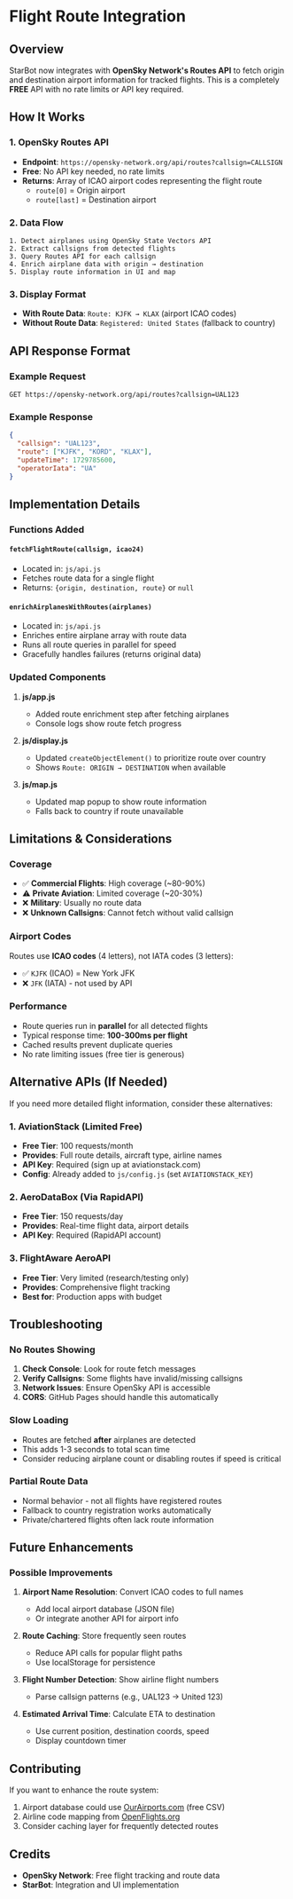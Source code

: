 # Flight Route Integration

## Overview
StarBot now integrates with **OpenSky Network's Routes API** to fetch origin and destination airport information for tracked flights. This is a completely **FREE** API with no rate limits or API key required.

## How It Works

### 1. OpenSky Routes API
- **Endpoint**: `https://opensky-network.org/api/routes?callsign=CALLSIGN`
- **Free**: No API key needed, no rate limits
- **Returns**: Array of ICAO airport codes representing the flight route
  - `route[0]` = Origin airport
  - `route[last]` = Destination airport

### 2. Data Flow
```
1. Detect airplanes using OpenSky State Vectors API
2. Extract callsigns from detected flights
3. Query Routes API for each callsign
4. Enrich airplane data with origin → destination
5. Display route information in UI and map
```

### 3. Display Format
- **With Route Data**: `Route: KJFK → KLAX` (airport ICAO codes)
- **Without Route Data**: `Registered: United States` (fallback to country)

## API Response Format

### Example Request
```
GET https://opensky-network.org/api/routes?callsign=UAL123
```

### Example Response
```json
{
  "callsign": "UAL123",
  "route": ["KJFK", "KORD", "KLAX"],
  "updateTime": 1729785600,
  "operatorIata": "UA"
}
```

## Implementation Details

### Functions Added

#### `fetchFlightRoute(callsign, icao24)`
- Located in: `js/api.js`
- Fetches route data for a single flight
- Returns: `{origin, destination, route}` or `null`

#### `enrichAirplanesWithRoutes(airplanes)`
- Located in: `js/api.js`
- Enriches entire airplane array with route data
- Runs all route queries in parallel for speed
- Gracefully handles failures (returns original data)

### Updated Components

1. **js/app.js**
   - Added route enrichment step after fetching airplanes
   - Console logs show route fetch progress

2. **js/display.js**
   - Updated `createObjectElement()` to prioritize route over country
   - Shows `Route: ORIGIN → DESTINATION` when available

3. **js/map.js**
   - Updated map popup to show route information
   - Falls back to country if route unavailable

## Limitations & Considerations

### Coverage
- ✅ **Commercial Flights**: High coverage (~80-90%)
- ⚠️ **Private Aviation**: Limited coverage (~20-30%)
- ❌ **Military**: Usually no route data
- ❌ **Unknown Callsigns**: Cannot fetch without valid callsign

### Airport Codes
Routes use **ICAO codes** (4 letters), not IATA codes (3 letters):
- ✅ `KJFK` (ICAO) = New York JFK
- ❌ `JFK` (IATA) - not used by API

### Performance
- Route queries run in **parallel** for all detected flights
- Typical response time: **100-300ms per flight**
- Cached results prevent duplicate queries
- No rate limiting issues (free tier is generous)

## Alternative APIs (If Needed)

If you need more detailed flight information, consider these alternatives:

### 1. AviationStack (Limited Free)
- **Free Tier**: 100 requests/month
- **Provides**: Full route details, aircraft type, airline names
- **API Key**: Required (sign up at aviationstack.com)
- **Config**: Already added to `js/config.js` (set `AVIATIONSTACK_KEY`)

### 2. AeroDataBox (Via RapidAPI)
- **Free Tier**: 150 requests/day
- **Provides**: Real-time flight data, airport details
- **API Key**: Required (RapidAPI account)

### 3. FlightAware AeroAPI
- **Free Tier**: Very limited (research/testing only)
- **Provides**: Comprehensive flight tracking
- **Best for**: Production apps with budget

## Troubleshooting

### No Routes Showing
1. **Check Console**: Look for route fetch messages
2. **Verify Callsigns**: Some flights have invalid/missing callsigns
3. **Network Issues**: Ensure OpenSky API is accessible
4. **CORS**: GitHub Pages should handle this automatically

### Slow Loading
- Routes are fetched **after** airplanes are detected
- This adds 1-3 seconds to total scan time
- Consider reducing airplane count or disabling routes if speed is critical

### Partial Route Data
- Normal behavior - not all flights have registered routes
- Fallback to country registration works automatically
- Private/chartered flights often lack route information

## Future Enhancements

### Possible Improvements
1. **Airport Name Resolution**: Convert ICAO codes to full names
   - Add local airport database (JSON file)
   - Or integrate another API for airport info

2. **Route Caching**: Store frequently seen routes
   - Reduce API calls for popular flight paths
   - Use localStorage for persistence

3. **Flight Number Detection**: Show airline flight numbers
   - Parse callsign patterns (e.g., UAL123 → United 123)

4. **Estimated Arrival Time**: Calculate ETA to destination
   - Use current position, destination coords, speed
   - Display countdown timer

## Contributing

If you want to enhance the route system:
1. Airport database could use [OurAirports.com](https://ourairports.com/data/) (free CSV)
2. Airline code mapping from [OpenFlights.org](https://openflights.org/data.html)
3. Consider caching layer for frequently detected routes

## Credits

- **OpenSky Network**: Free flight tracking and route data
- **StarBot**: Integration and UI implementation
